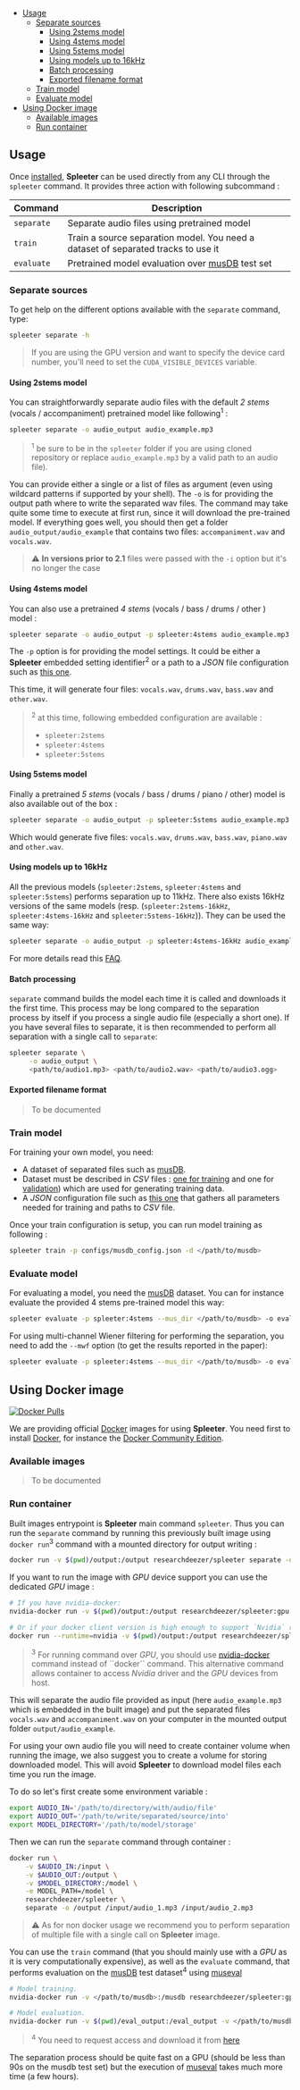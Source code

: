 - [Usage](#usage)
  * [Separate sources](#separate-sources)
      - [Using 2stems model](#using-2stems-model)
      - [Using 4stems model](#using-4stems-model)
      - [Using 5stems model](#using-5stems-model)
      - [Using models up to 16kHz](#using-models-up-to-16khz)
      - [Batch processing](#batch-processing)
      - [Exported filename format](#exported-filename-format)
  * [Train model](#train-model)
  * [Evaluate model](#evaluate-model)
- [Using Docker image](#using-docker-image)
  * [Available images](#available-images)
  * [Run container](#run-container)

## Usage

Once [installed](./1.-Installation), **Spleeter** can be used directly from any CLI through
the ``spleeter`` command. It provides three action with following
subcommand :

| Command    | Description |
| ---------- | ----------- |
| `separate` | Separate audio files using pretrained model |
| `train`    | Train a source separation model. You need a dataset of separated tracks to use it |
| `evaluate` | Pretrained model evaluation over [musDB](https://sigsep.github.io/datasets/musdb.html) test set |

### Separate sources

To get help on the different options available with the `separate` command, type:

```bash
spleeter separate -h
```
> If you are using the GPU version and want to specify the device card number, you'll need to set the `CUDA_VISIBLE_DEVICES` variable.

#### Using 2stems model

You can straightforwardly separate audio files with the default *2 stems*
(vocals / accompaniment) pretrained model like following<sup>1</sup> :

```bash
spleeter separate -o audio_output audio_example.mp3 
```

> <sup>1</sup> be sure to be in the `spleeter` folder if you are using cloned repository
> or replace `audio_example.mp3` by a valid path to an audio file).


You can provide either a single or a list of files as argument (even using wildcard patterns if supported by your shell). The `-o` is
for providing the output path where to write the separated wav files.
The command may take quite some time to execute at first run, since it
will download the pre-trained model. If everything goes well, you should
then get a folder `audio_output/audio_example` that contains two files:
`accompaniment.wav` and `vocals.wav`.

> :warning: **In versions prior to 2.1** files were passed with the `-i` option but it's no longer the case

#### Using 4stems model

You can also use a pretrained *4 stems* (vocals / bass / drums / other ) model :

```bash
spleeter separate -o audio_output -p spleeter:4stems audio_example.mp3
```

The `-p` option is for providing the model settings. It could be either a **Spleeter**
embedded setting identifier<sup>2</sup> or a path to a *JSON* file configuration such
as [this one](/deezer/spleeter/blob/master/configs/2stems/base_config.json).

This time, it will generate four files: `vocals.wav`, `drums.wav`, `bass.wav` and `other.wav`.

> <sup>2</sup> at this time, following embedded configuration are available :
> - `spleeter:2stems`
> - `spleeter:4stems`
> - `spleeter:5stems`

#### Using 5stems model

Finally a pretrained *5 stems* (vocals / bass / drums / piano / other) model is also available
out of the box :

```bash
spleeter separate -o audio_output -p spleeter:5stems audio_example.mp3
```

Which would generate five files: `vocals.wav`, `drums.wav`, `bass.wav`, `piano.wav`
and `other.wav`.

#### Using models up to 16kHz
All the previous models (`spleeter:2stems`, `spleeter:4stems` and `spleeter:5stems`) performs separation up to 11kHz. There also exists 16kHz versions of the same models (resp. (`spleeter:2stems-16kHz`, `spleeter:4stems-16kHz` and `spleeter:5stems-16kHz`)). They can be used the same way:
```bash
spleeter separate -o audio_output -p spleeter:4stems-16kHz audio_example.mp3 
```

For more details read this [FAQ](https://github.com/deezer/spleeter/wiki/5.-FAQ#why-are-there-no-high-frequencies-in-the-generated-output-files-).

#### Batch processing

`separate` command builds the model each time it is called and downloads it
the first time. This process may be long compared to the separation process by
itself if you process a single audio file (especially a short one). If you have
several files to separate, it is then recommended to perform all separation with
a single call to `separate`:

```bash
spleeter separate \
     -o audio_output \
     <path/to/audio1.mp3> <path/to/audio2.wav> <path/to/audio3.ogg> 
```

#### Exported filename format

> To be documented 

### Train model

For training your own model, you need:

* A dataset of separated files such as [musDB](https://sigsep.github.io/datasets/musdb.html).
* Dataset must be described in *CSV* files : [one for training](/deezer/spleeter/blob/master/configs/musdb_train.csv) and one for [validation](/deezer/spleeter/blob/master/configs/musdb_validation.csv)) which are used for generating training data. 
* A *JSON* configuration file such as [this one](/deezer/spleeter/blob/master/configs/musdb_config.json) that gathers all parameters needed for training and paths to *CSV* file.

Once your train configuration is setup, you can run model training as following :

```bash
spleeter train -p configs/musdb_config.json -d </path/to/musdb>
```

### Evaluate model

For evaluating a model, you need the [musDB](https://sigsep.github.io/datasets/musdb.html) dataset.
You can for instance evaluate the provided 4 stems pre-trained model this way:

```bash
spleeter evaluate -p spleeter:4stems --mus_dir </path/to/musdb> -o eval_output
```
For using multi-channel Wiener filtering for performing the separation, you need to add the `--mwf` option (to get the results reported in the paper):

```bash
spleeter evaluate -p spleeter:4stems --mus_dir </path/to/musdb> -o eval_output --mwf
```

## Using Docker image

[![Docker Pulls](https://img.shields.io/docker/pulls/researchdeezer/spleeter)](https://hub.docker.com/r/researchdeezer/spleeter)

We are providing official [Docker](https://www.docker.com/) images for using **Spleeter**. You need first to install [Docker](https://www.docker.com/), for instance the [Docker Community Edition](https://docs.docker.com/install/linux/docker-ce/debian/).

### Available images

> To be documented

### Run container

Built images entrypoint is **Spleeter** main command ``spleeter``.
Thus you can run the `separate` command by running this previously built image
using ``docker run``<sup>3</sup> command with a mounted directory for output writing :

```bash
docker run -v $(pwd)/output:/output researchdeezer/spleeter separate -o /output audio_example.mp3
```

If you want to run the image with _GPU_ device support you can use the dedicated _GPU_ image :

```bash
# If you have nvidia-docker:
nvidia-docker run -v $(pwd)/output:/output researchdeezer/spleeter:gpu separate -o /output -i audio_example.mp3

# Or if your docker client version is high enough to support `Nvidia` runtime :
docker run --runtime=nvidia -v $(pwd)/output:/output researchdeezer/spleeter:gpu separate -o /output -i audio_example.mp3
```

> <sup>3</sup> For running command over *GPU*, you should use [nvidia-docker](https://github.com/nvidia/nvidia-docker/wiki/Installation-(version-2.0)) command instead of ``docker`` command. This alternative command
> allows container to access *Nvidia* driver and the *GPU* devices from host.

This will separate the audio file provided as input (here `audio_example.mp3` which is embedded
in the built image) and put the separated files `vocals.wav` and `accompaniment.wav` on your
computer in the mounted output folder `output/audio_example`.

For using your own audio file you will need to create container volume when
running the image, we also suggest you to create a volume for storing downloaded
model. This will avoid **Spleeter** to download model files each time you run the image.

To do so let's first create some environment variable :

```bash
export AUDIO_IN='/path/to/directory/with/audio/file'
export AUDIO_OUT='/path/to/write/separated/source/into'
export MODEL_DIRECTORY='/path/to/model/storage'
```

Then we can run the `separate` command through container :

```bash
docker run \
    -v $AUDIO_IN:/input \
    -v $AUDIO_OUT:/output \
    -v $MODEL_DIRECTORY:/model \
    -e MODEL_PATH=/model \
    researchdeezer/spleeter \
    separate -o /output /input/audio_1.mp3 /input/audio_2.mp3
```

> ⚠️ As for non docker usage we recommend you to perform separation
> of multiple file with a single call on **Spleeter** image.


You can use the `train` command (that you should mainly use with a *GPU* as it
is very computationally expensive), as well as the `evaluate` command, that
performs evaluation on the [musDB](https://sigsep.github.io/datasets/musdb.html)
test dataset<sup>4</sup> using [museval](https://github.com/sigsep/sigsep-mus-eval)

```bash
# Model training.
nvidia-docker run -v </path/to/musdb>:/musdb researchdeezer/spleeter:gpu train -p configs/musdb_config.json -d /musdb

# Model evaluation.
nvidia-docker run -v $(pwd)/eval_output:/eval_output -v </path/to/musdb>:/musdb researchdeezer/spleeter:gpu evaluate -p spleeter:4stems --mus_dir /musdb -o /eval_output
```
> <sup>4</sup> You need to request access and download it from [here](https://zenodo.org/record/1117372)

The separation process should be quite fast on a GPU (should be less than 90s on the musdb test set) but the execution of [museval](https://github.com/sigsep/sigsep-mus-eval) takes much more time (a few hours).